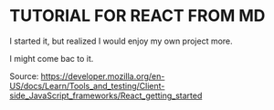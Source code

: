 # TUTORIAL FOR REACT FROM MD
I started it, but realized I would enjoy my own project more.

I might come bac to it.

Source: https://developer.mozilla.org/en-US/docs/Learn/Tools_and_testing/Client-side_JavaScript_frameworks/React_getting_started 

